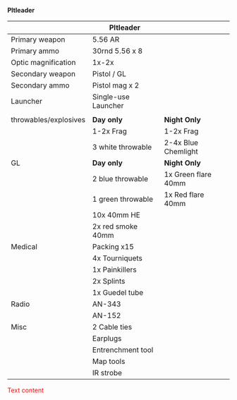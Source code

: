 **Pltleader**

|                    | Pltleader                  |       |
|--------------------|----------------------------|-------|
| Primary weapon     | 5.56 AR                    |      |
| Primary ammo       | 30rnd 5.56 x 8             |      |
| Optic magnification| 1x-2x                      |      |
| Secondary weapon   | Pistol / GL                |      |
| Secondary ammo     | Pistol mag x 2             |      |
| Launcher           | Single-use Launcher        |      |
|                    |                            |      |
| throwables/explosives | **Day only**                | **Night Only** |
|                   | 1-2x Frag                  | 1-2x Frag |
|                   | 3 white throwable          | 2-4x Blue Chemlight |
| GL                 | **Day only**                   | **Night Only** |
|                   | 2 blue throwable           | 1x Green flare 40mm |
|                   | 1 green throwable          | 1x Red flare 40mm |
|                   | 10x 40mm HE                |      |
|                   | 2x red smoke 40mm          |      |
| Medical            | Packing x15                |      |
|                   | 4x Tourniquets             |      |
|                   | 1x Painkillers             |      |
|                   | 2x Splints                 |      |
|                   | 1x Guedel tube             |      |
| Radio              | AN-343                     |      |
|                   | AN-152                     |      |
| Misc               | 2 Cable ties               |      |
|                   | Earplugs                   |      |
|                   | Entrenchment tool          |      |
|                   | Map tools                  |      |
|                   | IR strobe                  |      |



<span style="color:red">
Text content
</span>